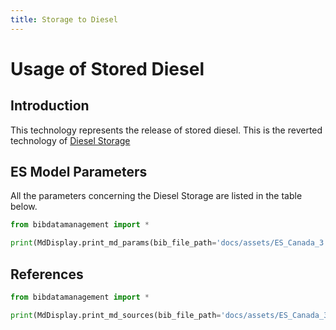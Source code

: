 ```yaml
---
title: Storage to Diesel
---
```


# Usage of Stored Diesel

## Introduction

This technology represents the release of stored diesel. This is the reverted technology of [Diesel Storage](DIE_STO.md)

## ES Model Parameters

All the parameters concerning the Diesel Storage are listed in the table
below.

```python exec="on"
from bibdatamanagement import *

print(MdDisplay.print_md_params(bib_file_path='docs/assets/ES_Canada_3.bib',filter_entry='STO_DIE'))
```

## References

```python exec="on"
from bibdatamanagement import *

print(MdDisplay.print_md_sources(bib_file_path='docs/assets/ES_Canada_3.bib',filter_entry='STO_DIE'))
```
